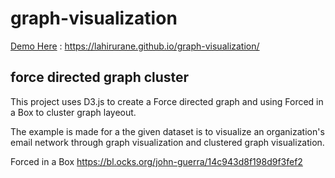 # graph-visualization

[Demo Here](https://lahirurane.github.io/graph-visualization/) : https://lahirurane.github.io/graph-visualization/

## force directed graph cluster

This project uses D3.js to create a Force directed graph and using Forced in a Box to cluster graph layeout.

The example is made for a the given dataset is to visualize an organization's email network through graph visualization and clustered graph visualization.

Forced in a Box https://bl.ocks.org/john-guerra/14c943d8f198d9f3fef2

